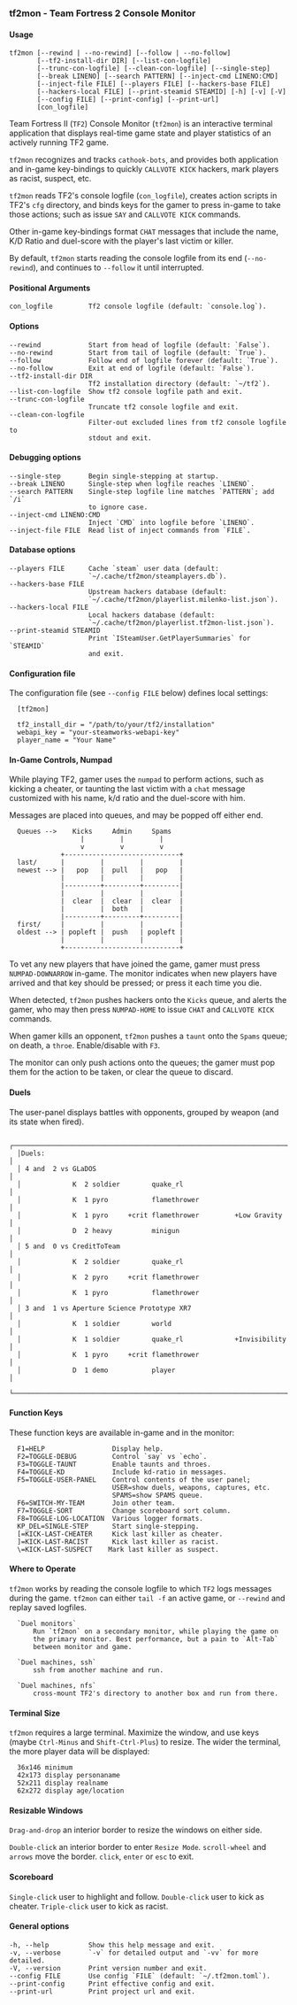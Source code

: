 ### tf2mon - Team Fortress 2 Console Monitor

#### Usage
    tf2mon [--rewind | --no-rewind] [--follow | --no-follow]
           [--tf2-install-dir DIR] [--list-con-logfile]
           [--trunc-con-logfile] [--clean-con-logfile] [--single-step]
           [--break LINENO] [--search PATTERN] [--inject-cmd LINENO:CMD]
           [--inject-file FILE] [--players FILE] [--hackers-base FILE]
           [--hackers-local FILE] [--print-steamid STEAMID] [-h] [-v] [-V]
           [--config FILE] [--print-config] [--print-url]
           [con_logfile]
    
Team Fortress II (`TF2`) Console Monitor (`tf2mon`) is an interactive
terminal application that displays real-time game state and player
statistics of an actively running TF2 game.

`tf2mon` recognizes and tracks `cathook-bots`, and provides both
application and in-game key-bindings to quickly `CALLVOTE KICK`
hackers, mark players as racist, suspect, etc.

`tf2mon` reads TF2's console logfile (`con_logfile`), creates action
scripts in TF2's `cfg` directory, and binds keys for the gamer to press
in-game to take those actions; such as issue `SAY` and `CALLVOTE KICK`
commands.

Other in-game key-bindings format `CHAT` messages that include the
name, K/D Ratio and duel-score with the player's last victim or killer.

By default, `tf2mon` starts reading the console logfile from its end
(`--no-rewind`), and continues to `--follow` it until interrupted.

#### Positional Arguments
    con_logfile         Tf2 console logfile (default: `console.log`).

#### Options
    --rewind            Start from head of logfile (default: `False`).
    --no-rewind         Start from tail of logfile (default: `True`).
    --follow            Follow end of logfile forever (default: `True`).
    --no-follow         Exit at end of logfile (default: `False`).
    --tf2-install-dir DIR
                        Tf2 installation directory (default: `~/tf2`).
    --list-con-logfile  Show tf2 console logfile path and exit.
    --trunc-con-logfile
                        Truncate tf2 console logfile and exit.
    --clean-con-logfile
                        Filter-out excluded lines from tf2 console logfile to
                        stdout and exit.

#### Debugging options
    --single-step       Begin single-stepping at startup.
    --break LINENO      Single-step when logfile reaches `LINENO`.
    --search PATTERN    Single-step logfile line matches `PATTERN`; add `/i`
                        to ignore case.
    --inject-cmd LINENO:CMD
                        Inject `CMD` into logfile before `LINENO`.
    --inject-file FILE  Read list of inject commands from `FILE`.

#### Database options
    --players FILE      Cache `steam` user data (default:
                        `~/.cache/tf2mon/steamplayers.db`).
    --hackers-base FILE
                        Upstream hackers database (default:
                        `~/.cache/tf2mon/playerlist.milenko-list.json`).
    --hackers-local FILE
                        Local hackers database (default:
                        `~/.cache/tf2mon/playerlist.tf2mon-list.json`).
    --print-steamid STEAMID
                        Print `ISteamUser.GetPlayerSummaries` for `STEAMID`
                        and exit.

#### Configuration file
  The configuration file (see `--config FILE` below) defines local
  settings:
  
      [tf2mon]
  
      tf2_install_dir = "/path/to/your/tf2/installation"
      webapi_key = "your-steamworks-webapi-key"
      player_name = "Your Name"

#### In-Game Controls, Numpad
  While playing TF2, gamer uses the `numpad` to perform actions, such as
  kicking a cheater, or taunting the last victim with a `chat` message
  customized with his name, k/d ratio and the duel-score with him.
  
  Messages are placed into queues, and may be popped off either end.
  
      Queues -->    Kicks     Admin     Spams
                      |         |         |
                      v         v         v
                 +-----------------------------+
      last/      |         |         |         |
      newest --> |   pop   |  pull   |   pop   |
                 |         |         |         |
                 |---------+---------+---------|
                 |         |         |         |
                 |  clear  |  clear  |  clear  |
                 |         |  both   |         |
                 |---------+---------+---------|
      first/     |         |         |         |
      oldest --> | popleft |  push   | popleft |
                 |         |         |         |
                 +-----------------------------+
  
  To vet any new players that have joined the game, gamer must press
  `NUMPAD-DOWNARROW` in-game. The monitor indicates when new players have
  arrived and that key should be pressed; or press it each time you die.
  
  When detected, `tf2mon` pushes hackers onto the `Kicks` queue, and
  alerts the gamer, who may then press `NUMPAD-HOME` to issue `CHAT` and
  `CALLVOTE KICK` commands.
  
  When gamer kills an opponent, `tf2mon` pushes a `taunt` onto the
  `Spams` queue; on death, a `throe`. Enable/disable with `F3`.
  
  The monitor can only push actions onto the queues; the gamer must pop
  them for the action to be taken, or clear the queue to discard.

#### Duels
  The user-panel displays battles with opponents, grouped by weapon (and
  its state when fired).
  
      ┌─────────────────────────────────────────────────────────────────────┐
      │Duels:                                                               │
      │ 4 and  2 vs GLaDOS                                                  │
      │             K  2 soldier        quake_rl                            │
      │             K  1 pyro           flamethrower                        │
      │             K  1 pyro     +crit flamethrower         +Low Gravity   │
      │             D  2 heavy          minigun                             │
      │ 5 and  0 vs CreditToTeam                                            │
      │             K  2 soldier        quake_rl                            │
      │             K  2 pyro     +crit flamethrower                        │
      │             K  1 pyro           flamethrower                        │
      │ 3 and  1 vs Aperture Science Prototype XR7                          │
      │             K  1 soldier        world                               │
      │             K  1 soldier        quake_rl             +Invisibility  │
      │             K  1 pyro     +crit flamethrower                        │
      │             D  1 demo           player                              │
      └─────────────────────────────────────────────────────────────────────┘

#### Function Keys
  These function keys are available in-game and in the monitor:
  
      F1=HELP                 Display help.
      F2=TOGGLE-DEBUG         Control `say` vs `echo`.
      F3=TOGGLE-TAUNT         Enable taunts and throes.
      F4=TOGGLE-KD            Include kd-ratio in messages.
      F5=TOGGLE-USER-PANEL    Control contents of the user panel;
                              USER=show duels, weapons, captures, etc.
                              SPAMS=show SPAMS queue.
      F6=SWITCH-MY-TEAM       Join other team.
      F7=TOGGLE-SORT          Change scoreboard sort column.
      F8=TOGGLE-LOG-LOCATION  Various logger formats.
      KP_DEL=SINGLE-STEP      Start single-stepping.
      [=KICK-LAST-CHEATER     Kick last killer as cheater.
      ]=KICK-LAST-RACIST      Kick last killer as racist.
      \=KICK-LAST-SUSPECT    Mark last killer as suspect.

#### Where to Operate
  `tf2mon` works by reading the console logfile to which `TF2` logs
  messages during the game. `tf2mon` can either `tail -f` an active
  game, or `--rewind` and replay saved logfiles.
  
      `Duel monitors`
          Run `tf2mon` on a secondary monitor, while playing the game on
          the primary monitor. Best performance, but a pain to `Alt-Tab`
          between monitor and game.
  
      `Duel machines, ssh`
          ssh from another machine and run.
  
      `Duel machines, nfs`
          cross-mount TF2's directory to another box and run from there.

#### Terminal Size
  `tf2mon` requires a large terminal. Maximize the window, and use keys
  (maybe `Ctrl-Minus` and `Shift-Ctrl-Plus`) to resize. The wider the
  terminal, the more player data will be displayed:
  
      36x146 minimum
      42x173 display personaname
      52x211 display realname
      62x272 display age/location

#### Resizable Windows
  `Drag-and-drop` an interior border to resize the windows on either side.
  
  `Double-click` an interior border to enter `Resize Mode`.
      `scroll-wheel` and `arrows` move the border.
      `click`, `enter` or `esc` to exit.

#### Scoreboard
  `Single-click` user to highlight and follow.
  `Double-click` user to kick as cheater.
  `Triple-click` user to kick as racist.

#### General options
    -h, --help          Show this help message and exit.
    -v, --verbose       `-v` for detailed output and `-vv` for more detailed.
    -V, --version       Print version number and exit.
    --config FILE       Use config `FILE` (default: `~/.tf2mon.toml`).
    --print-config      Print effective config and exit.
    --print-url         Print project url and exit.
